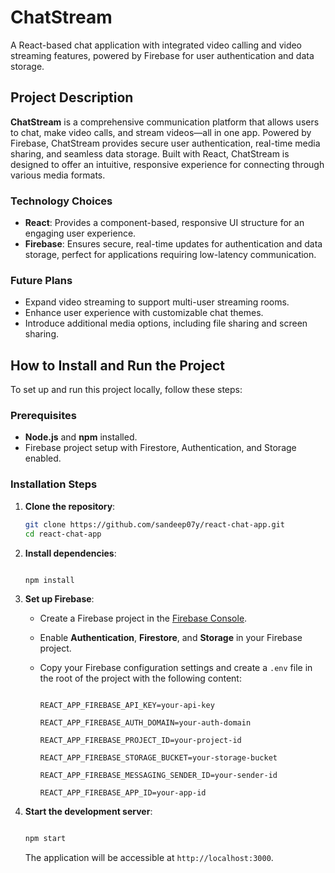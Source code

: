 # ChatStream

A React-based chat application with integrated video calling and video streaming features, powered by Firebase for user authentication and data storage.

## Project Description

**ChatStream** is a comprehensive communication platform that allows users to chat, make video calls, and stream videos—all in one app. Powered by Firebase, ChatStream provides secure user authentication, real-time media sharing, and seamless data storage. Built with React, ChatStream is designed to offer an intuitive, responsive experience for connecting through various media formats.

### Technology Choices

- **React**: Provides a component-based, responsive UI structure for an engaging user experience.
- **Firebase**: Ensures secure, real-time updates for authentication and data storage, perfect for applications requiring low-latency communication.

### Future Plans

- Expand video streaming to support multi-user streaming rooms.
- Enhance user experience with customizable chat themes.
- Introduce additional media options, including file sharing and screen sharing.


## How to Install and Run the Project

To set up and run this project locally, follow these steps:

### Prerequisites

- **Node.js** and **npm** installed.
- Firebase project setup with Firestore, Authentication, and Storage enabled.

### Installation Steps

1. **Clone the repository**:
   ```bash
   git clone https://github.com/sandeep07y/react-chat-app.git
   cd react-chat-app


2. **Install dependencies**:

   ```bash

   npm install

   ```



3. **Set up Firebase**:

   - Create a Firebase project in the [Firebase Console](https://console.firebase.google.com/).

   - Enable **Authentication**, **Firestore**, and **Storage** in your Firebase project.

   - Copy your Firebase configuration settings and create a `.env` file in the root of the project with the following content:



     ```plaintext

     REACT_APP_FIREBASE_API_KEY=your-api-key

     REACT_APP_FIREBASE_AUTH_DOMAIN=your-auth-domain

     REACT_APP_FIREBASE_PROJECT_ID=your-project-id

     REACT_APP_FIREBASE_STORAGE_BUCKET=your-storage-bucket

     REACT_APP_FIREBASE_MESSAGING_SENDER_ID=your-sender-id

     REACT_APP_FIREBASE_APP_ID=your-app-id

     ```



4. **Start the development server**:

   ```bash

   npm start

   ```

   The application will be accessible at `http://localhost:3000`.

